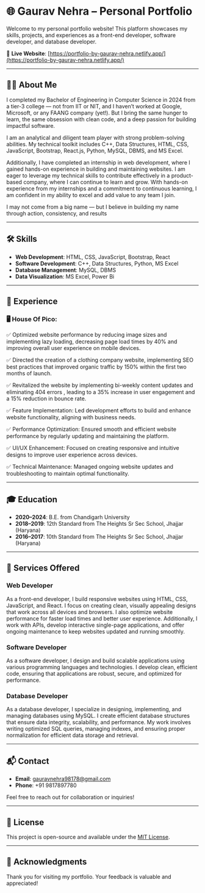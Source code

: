 # 🌐 Gaurav Nehra – Personal Portfolio

Welcome to my personal portfolio website! This platform showcases my skills, projects, and experiences as a front-end developer, software developer, and database developer.

🔗 **Live Website**: [https://portfolio-by-gaurav-nehra.netlify.app/](https://portfolio-by-gaurav-nehra.netlify.app/)

---

## 🧑‍💻 About Me

I completed my Bachelor of Engineering in Computer Science in 2024 from a tier-3 college — not from IIT or NIT, and I haven’t worked at Google, Microsoft, or any FAANG company (yet!). But I bring the same hunger to learn, the same obsession with clean code, and a deep passion for building impactful software.

I am an analytical and diligent team player with strong problem-solving abilities. My technical toolkit includes C++, Data Structures, HTML, CSS, JavaScript, Bootstrap, React.js, Python, MySQL, DBMS, and MS Excel.

Additionally, I have completed an internship in web development, where I gained hands-on experience in building and maintaining websites. I am eager to leverage my technical skills to contribute effectively in a product-based company, where I can continue to learn and grow. With hands-on experience from my internships and a commitment to continuous learning, I am confident in my ability to excel and add value to any team I join.

I may not come from a big name — but I believe in building my name through action, consistency, and results

---

## 🛠️ Skills

- **Web Development**: HTML, CSS, JavaScript, Bootstrap, React
- **Software Development**: C++, Data Structures, Python, MS Excel
- **Database Management**: MySQL, DBMS
- **Data Visualization**: MS Excel, Power Bi

---

## 💼 Experience
### 🖥️ House Of Pico:

✅  Optimized website performance by reducing image sizes and implementing lazy loading, decreasing page load times by 40% and improving overall user experience on mobile devices.

✅ Directed the creation of a clothing company website, implementing SEO best practices that improved organic traffic by 150% within the first two months of launch.

✅ Revitalized the website by implementing bi-weekly content updates and eliminating 404 errors , leading to a 35% increase in user engagement and a 15% reduction in bounce rate.

✅ Feature Implementation: Led development efforts to build and enhance website functionality, aligning with business needs.

✅ Performance Optimization: Ensured smooth and efficient website performance by regularly updating and maintaining the platform.

✅ UI/UX Enhancement: Focused on creating responsive and intuitive designs to improve user experience across devices.

✅ Technical Maintenance: Managed ongoing website updates and troubleshooting to maintain optimal functionality.

---

## 🎓 Education

- **2020–2024**: B.E. from Chandigarh University
- **2018–2019**: 12th Standard from The Heights Sr Sec School, Jhajjar (Haryana)
- **2016–2017**: 10th Standard from The Heights Sr Sec School, Jhajjar (Haryana)

---

## 💼 Services Offered

### Web Developer

As a front-end developer, I build responsive websites using HTML, CSS, JavaScript, and React. I focus on creating clean, visually appealing designs that work across all devices and browsers. I also optimize website performance for faster load times and better user experience. Additionally, I work with APIs, develop interactive single-page applications, and offer ongoing maintenance to keep websites updated and running smoothly.

### Software Developer

As a software developer, I design and build scalable applications using various programming languages and technologies. I develop clean, efficient code, ensuring that applications are robust, secure, and optimized for performance.

### Database Developer

As a database developer, I specialize in designing, implementing, and managing databases using MySQL. I create efficient database structures that ensure data integrity, scalability, and performance. My work involves writing optimized SQL queries, managing indexes, and ensuring proper normalization for efficient data storage and retrieval.

---

## 📬 Contact

- **Email**: [gauravnehra98178@gmail.com](mailto:gauravnehra98178@gmail.com)
- **Phone**: +91 9817897780

Feel free to reach out for collaboration or inquiries!

---

## 📄 License

This project is open-source and available under the [MIT License](LICENSE).

---

## 🙌 Acknowledgments

Thank you for visiting my portfolio. Your feedback is valuable and appreciated!

